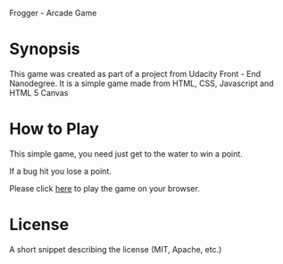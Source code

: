 Frogger - Arcade Game
# Synopsis

This game was created as part of a project from Udacity Front - End Nanodegree. It is a simple game made from HTML, CSS, Javascript and HTML 5 Canvas

# How to Play

This simple game, you need just get to the water to win a point. 

If a bug hit you lose a point. 

Please click [here](https://claytonbarrozo.github.io/arcade_game/index.html) to play the game on your browser. 



# License

A short snippet describing the license (MIT, Apache, etc.)
